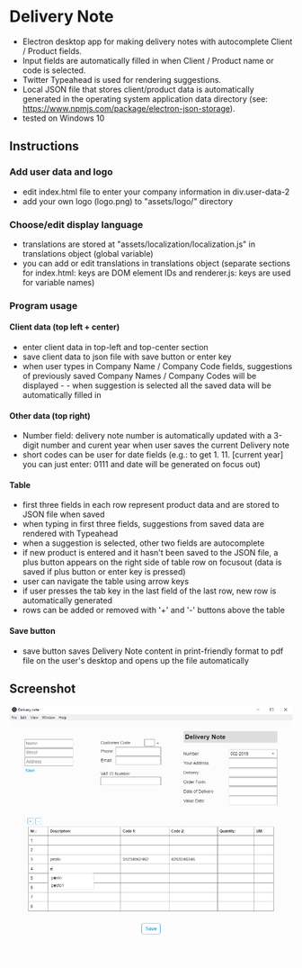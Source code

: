 # Delivery Note
- Electron desktop app for making delivery notes with autocomplete Client / Product fields.
- Input fields are automatically filled in when Client / Product name or code is selected.
- Twitter Typeahead is used for rendering suggestions.
- Local JSON file that stores client/product data is automatically generated in the operating system application data directory (see: https://www.npmjs.com/package/electron-json-storage).
- tested on Windows 10


## Instructions

### Add user data and logo
- edit index.html file to enter your company information in div.user-data-2
- add your own logo (logo.png) to "assets/logo/" directory

### Choose/edit display language 
- translations are stored at "assets/localization/localization.js" in translations object (global variable)
- you can add or edit translations in translations object (separate sections for index.html: keys are DOM element IDs and renderer.js: keys are used for variable names)

### Program usage

#### Client data (top left + center)

- enter client data in top-left and top-center section
- save client data to json file with save button or enter key
- when user types in Company Name / Company Code fields, suggestions of previously saved Company Names / Company Codes will be displayed - - when suggestion is selected all the saved data will be automatically filled in

#### Other data (top right)

- Number field: delivery note number is automatically updated with a 3-digit number and curent year when user saves the current Delivery note
- short codes can be user for date fields (e.g.: to get 1. 11. [current year] you can just enter: 0111 and date will be generated on focus out)

#### Table

- first three fields in each row represent product data and are stored to JSON file when saved
- when typing in first three fields, suggestions from saved data are rendered with Typeahead
- when a suggestion is selected, other two fields are autocomplete
- if new product is entered and it hasn't been saved to the JSON file, a plus button appears on the right side of table row on focusout (data is saved if plus button or enter key is pressed)
- user can navigate the table using arrow keys
- if user presses the tab key in the last field of the last row, new row is automatically generated
- rows can be added or removed with '+' and '-' buttons above the table

#### Save button

- save button saves Delivery Note content in print-friendly format to pdf file on the user's desktop and opens up the file automatically


## Screenshot

![product_selection](https://raw.githubusercontent.com/robispan/Delivery-Note/master/screenshots/product-suggestions.png)
